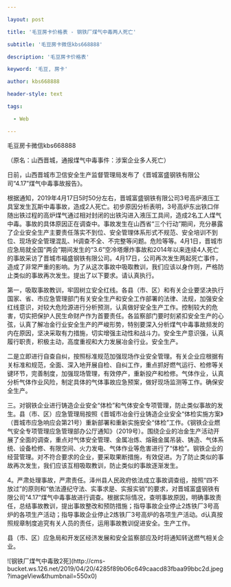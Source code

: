 ---
layout: post
title: '毛豆房卡价格表 - 钢铁厂煤气中毒两人死亡'
subtitle: '毛豆房卡微信kbs668888'
description: '毛豆房卡价格表'
keyword: '毛豆, 房卡'
author: kbs668888
header-style: text
tags:
  - Web
---
毛豆房卡微信kbs668888

（原名：山西晋城，通报煤气中毒事件：涉案企业多人死亡）

日前，山西晋城市卫信安全生产监督管理局发布了《晋城富盛钢铁有限公司“4.17”煤气中毒事故报告》。

根据通知，2019年4月17日5时50分左右，晋城富盛钢铁有限公司3号高炉液压工具室发生瓦斯中毒事故，造成2人死亡。初步原因分析表明，3号高炉东出铁口伴随出铁过程的高炉煤气通过相对封闭的出铁沟进入液压工具间，造成2名工人煤气中毒。事故的具体原因正在调查中。事故发生在山西省“三个行动”期间，充分暴露了企业安全生产主要责任落实不到位、安全管理体系形式不规范、安全培训不到位、现场安全管理混乱、H调查不全、不完整等问题。危险等等。4月1日，晋城市应急局就全国“两会”期间发生的“3.6”空冷塔爆炸事故和2014年以来连续4人死亡的事故采访了晋城市福盛钢铁有限公司。4月17日，公司再次发生两起死亡事件，造成了非常严重的影响。为了从这次事故中吸取教训，我们应该以身作则，严格防止类似的事故再次发生。提出了以下要求。请认真执行。

第一，吸取事故教训，牢固树立安全红线。各县（市、区）和有关企业要坚决执行国家、省、市应急管理部门有关安全生产和安全工作部署的法律、法规，加强安全红线意识，对较大危险源进行分析预测，认真做好安全生产工作。控制较大的危害，切实把保护人民生命财产作为首要责任。各监察部门要时刻紧扣安全生产的心弦，认真了解冶金行业安全生产的严峻形势，特别要深入分析煤气中毒事故频发的内在原因，坚决采取有力措施，切实增强主动性和战斗力。安全生产意识强，认真履行职责，积极主动，高度重视和大力发展冶金行业。安全生产。

二是立即进行自查自纠，按照标准规范加强现场作业安全管理。有关企业应根据有关标准和规范，全面、深入地开展自检、自纠工作，重点抓好燃气运行、检修等关键环节，完善制度，加强现场管理，有效停产，重新投产和检修。气体作业，认真分析气体作业风险，制定具体的气体事故应急预案，做好现场监测等工作。确保安全生产。

三。对钢铁企业进行铸造企业安全“体检”和气体安全专项管理，防止类似事故的发生。县（市、区）应急管理局按照《晋城市冶金行业铸造企业安全“体检实施方案》（晋城市应急响应会第21号）重新部署和重新实施安全“体检”工作。《钢铁企业燃气安全专项管理应急管理部办公厅通知》（2019号）。围绕企业的冶金生产活动开展了全面的调查，重点对气体安全管理、金属冶炼、熔融金属吊装、铸造、气体系统、设备检修、有限空间、火力发电、气体作业等危害进行了“体检”。钢铁企业的经营管理。对不符合要求的企业，要采取果断措施，有效促进。为了防止类似的事故再次发生，我们应该互相吸取教训，防止类似的事故逐渐发生。

4。严肃处理事故，严肃责任。泽州县人民政府依法成立事故调查组，按照“四不放过”的原则和“依法遵纪守法、实事求是、实报实销”的要求，对晋城富盛钢铁有限公司“4.17”煤气中毒事故进行调查。根据实际情况，查明事故原因，明确事故责任，总结事故教训，提出事故整改和预防措施；指导事故企业停止2炼铁厂3号高炉的各项生产活动；指导事故企业停止2炼铁厂3号高炉的各项生产活动。d认真按照规章制度追究有关人员的责任，运用事故教训促进安全。生产工作。

县（市、区）应急局和开发区经济发展和安全监察部应及时将通知转送燃气相关企业。

![钢铁厂煤气中毒致2死](http://cms-
bucket.ws.126.net/2019/04/20/4285f89b06c649caacd83fbaa99bbc2d.jpeg?imageView&thumbnail=550x0)

